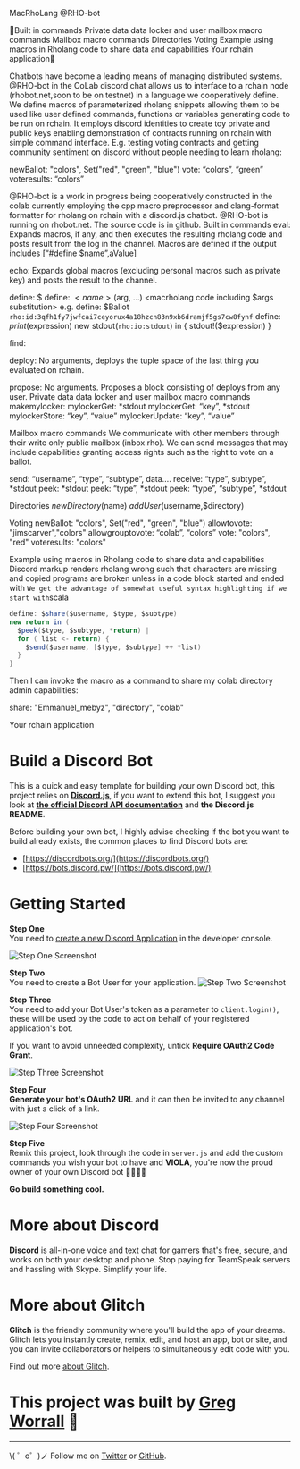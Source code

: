 
MacRhoLang @RHO-bot

Built in commands
Private data data locker and user mailbox macro commands
Mailbox macro commands
Directories
Voting
Example using macros in Rholang code to share data and capabilities
Your rchain application



Chatbots have become a leading means of managing distributed systems. @RHO-bot in the CoLab discord chat allows us to interface to a rchain node (rhobot.net,soon to be on testnet) in a language we cooperatively define. We define macros of parameterized rholang snippets allowing them to be used like user defined commands, functions or variables generating code to be run on rchain. It employs discord identities to create toy private and public keys enabling demonstration of contracts running on rchain with simple command interface. E.g. testing voting contracts and getting community sentiment on discord without people needing to learn rholang:

newBallot: "colors",  Set("red", "green", "blue")
vote: “colors”, “green”
voteresults: “colors”

@RHO-bot is a work in progress being cooperatively constructed in the colab currently employing the cpp macro preprocessor and clang-format formatter for rholang on rchain with a discord.js chatbot.  @RHO-bot is running on rhobot.net. The source code is in github.
Built in commands
eval: <macrholang code> 
Expands macros, if any, and then executes the resulting rholang code and posts result from the log in the channel. Macros are defined if the output includes [“#define $name”,aValue]

echo: <macrholang code>
Expands global macros (excluding personal macros such as private key) and posts the result to the channel.

define: $<name> <macrholang code>
define: $<name>($arg, …) <macrholang code including $args substitution>
e.g.
define: $Ballot `rho:id:3qfh1fy7jwfcai7ceyorux4a18hzcn83n9xb6dramjf5gs7cw8fynf`
define: $print($expression) new stdout(`rho:io:stdout`) in { stdout!($expression) }



find: <optional search regular expression>


deploy: 
No arguments, deploys the tuple space of the last thing you evaluated on rchain.

propose: 
No arguments. Proposes a block consisting of deploys from any user.
Private data data locker and user mailbox macro commands
makemylocker:
mylockerGet: *stdout
mylockerGet: “key”, *stdout
mylockerStore: “key”, “value”
mylockerUpdate: “key”, “value”

Mailbox macro commands
We communicate with other members through their write only public mailbox (inbox.rho). We can send messages that may include capabilities granting access rights such as the right to vote on a ballot.

send: “username”, “type”, “subtype”, data….
receive: “type”, subtype”, *stdout
peek: *stdout
peek: “type”, *stdout
peek: “type”, “subtype”, *stdout

Directories
$newDirectory($name)
$addUser($username,$directory)

Voting
newBallot: "colors",  Set("red", "green", "blue")
allowtovote: "jimscarver","colors"
allowgrouptovote: “colab”, “colors”
vote: "colors", "red"
voteresults: "colors"


Example using macros in Rholang code to share data and capabilities
Discord markup renders rholang wrong such that characters are missing and copied programs are broken unless in a code block started and ended with ```
We get the advantage of somewhat useful syntax highlighting if we start with ```scala

```scala
define: $share($username, $type, $subtype)
new return in (
  $peek($type, $subtype, *return) |
  for ( list <- return) {
    $send($username, [$type, $subtype] ++ *list)
  }
}
```
Then I can invoke the macro as a command to share my colab directory admin capabilities:

share: "Emmanuel_mebyz", "directory", "colab"



Your rchain application

Build a Discord Bot
=========================

This is a quick and easy template for building your own Discord bot, this project relies on **[Discord.js](https://github.com/hydrabolt/discord.js/)**, if you want to extend this bot, I suggest you look at **[the official Discord API documentation](https://discordapp.com/developers/docs/intro)** and **the Discord.js README**.

Before building your own bot, I highly advise checking if the bot you want to build already exists, the common places to find Discord bots are:
* [https://discordbots.org/](https://discordbots.org/)
* [https://bots.discord.pw/](https://bots.discord.pw/)
  
# Getting Started

**Step One**  
You need to  [create a new Discord Application](https://discordapp.com/developers/applications/me) in the developer console.

![Step One Screenshot](https://i.gyazo.com/216dec70040ae14a6ee121dce67e3f82.png)

**Step Two**  
You need to create a Bot User for your application.
![Step Two Screenshot](https://i.gyazo.com/47f8e671eccfb09ac22c6630417ccdee.png)

**Step Three**  
You need to add your Bot User's token as a parameter to `client.login()`, these will be used by the code to act on behalf of your registered application's bot.

If you want to avoid unneeded complexity, untick **Require OAuth2 Code Grant**.

![Step Three Screenshot](https://i.gyazo.com/d5f194037b8823f42c7442e3959c8f32.png)

**Step Four**  
**Generate your bot's OAuth2 URL** and it can then be invited to any channel with just a click of a link.

![Step Four Screenshot](https://i.gyazo.com/5cabc8aaa969f4339ddab48f8f2234f4.png)

**Step Five**  
Remix this project, look through the code in `server.js` and add the custom commands you wish your bot to have and **VIOLA**, you're now the proud owner of your own Discord bot 🎉🎉🎉🎉

**Go build something cool.**  
  
  
# More about Discord
  
**Discord** is all-in-one voice and text chat for gamers that's free, secure, and works on both your desktop and phone. Stop paying for TeamSpeak servers and hassling with Skype. Simplify your life.

# More about Glitch

**Glitch** is the friendly community where you'll build the app of your dreams. Glitch lets you instantly create, remix, edit, and host an app, bot or site, and you can invite collaborators or helpers to simultaneously edit code with you.

Find out more [about Glitch](https://glitch.com/about).


# This project was built by [Greg Worrall](https://twitter.com/gregjwww) 🎉
-------------------

\\( ゜o゜)ノ Follow me on [Twitter](https://twitter.com/gregjwww) or [GitHub](https://github.com/gregjw).
 
